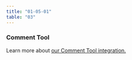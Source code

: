 ```yaml
---
title: "01-05-01"
table: "03"
---
```

### Comment Tool

Learn more about [our Comment Tool integration.](#)
